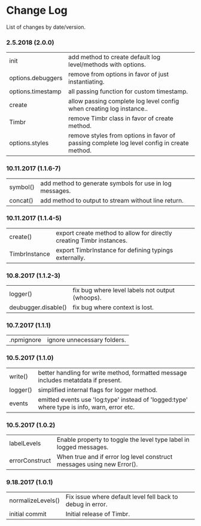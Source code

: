 # Change Log

List of changes by date/version.

### 2.5.2018 (2.0.0)

<table>
  <tr><td>init</td><td>add method to create default log level/methods with options.</td></tr>
  <tr><td>options.debuggers</td><td>remove from options in favor of just instantiating.</td></tr>
  <tr><td>options.timestamp</td><td>all passing function for custom timestamp.</td></tr>
  <tr><td>create</td><td>allow passing complete log level config when creating log instance..</td></tr>
  <tr><td>Timbr</td><td>remove Timbr class in favor of create method.</td></tr>
  <tr><td>options.styles</td><td>remove styles from options in favor of passing complete log level config in create method.</td></tr>
</table>

### 10.11.2017 (1.1.6-7)

<table>
  <tr><td>symbol()</td><td>add method to generate symbols for use in log messages.</td></tr>
  <tr><td>concat()</td><td>add method to output to stream without line return.</td></tr>
</table>

### 10.11.2017 (1.1.4-5)

<table>
  <tr><td>create()</td><td>export create method to allow for directly creating Timbr instances.</td></tr>
  <tr><td>TimbrInstance</td><td>export TimbrInstance for defining typings externally.</td></tr>
</table>

### 10.8.2017 (1.1.2-3)

<table>
  <tr><td>logger()</td><td>fix bug where level labels not output (whoops).</td></tr>
  <tr><td>deubugger.disable()</td><td>fix bug where context is lost.</td></tr>
</table>

### 10.7.2017 (1.1.1)

<table>
  <tr><td>.npmignore</td><td>ignore unnecessary folders.</td></tr>
</table>

### 10.5.2017 (1.1.0)

<table>
  <tr><td>write()</td><td>better handling for write method, formatted message includes metatdata if present.</td></tr>
  <tr><td>logger()</td><td>simplified internal flags for logger method.</td></tr>
  <tr><td>events</td><td>emitted events use 'log:type' instead of 'logged:type' where type is info, warn, error etc.</td></tr>
</table>

### 10.5.2017 (1.0.2)

<table>
  <tr><td>labelLevels</td><td>Enable property to toggle the level type label in logged messages.</td></tr>
  <tr><td>errorConstruct</td><td>When true and if error log level construct messages using new Error().</td></tr>
</table>

### 9.18.2017 (1.0.1)

<table>
  <tr><td>normalizeLevels()</td><td>Fix issue where default level fell back to debug in error.</td></tr>
  <tr><td>initial commit</td><td>Initial release of Timbr.</td></tr>
</table>